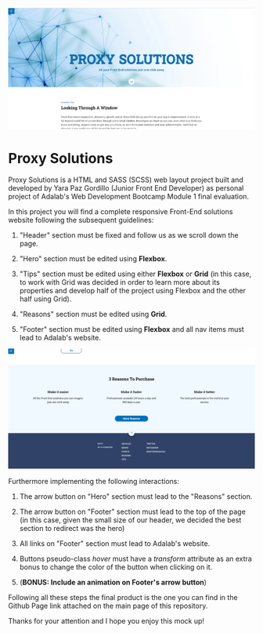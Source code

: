 ![Proxy Solutions](./docs/assets/images/proxy-solutions-1.jpg)

# Proxy Solutions

Proxy Solutions is a HTML and SASS (SCSS) web layout project built and developed by Yara Paz Gordillo (Junior Front End Developer) as personal project of Adalab's Web Development Bootcamp Module 1 final evaluation.

In this project you will find a complete responsive Front-End solutions website following the subsequent guidelines:

1. "Header" section must be fixed and follow us as we scroll down the page.

2. "Hero" section must be edited using **Flexbox**.

3. "Tips" section must be edited using either **Flexbox** or **Grid** (in this case, to work with Grid was decided in order to learn more about its properties and develop half of the project using Flexbox and the other half using Grid).

4. "Reasons" section must be edited using **Grid**.

5. "Footer" section must be edited using **Flexbox** and all nav items must lead to Adalab's website.

![Proxy Solutions 2](./docs/assets/images/proxy-solutions-2.jpg)

Furthermore implementing the following interactions:

1. The arrow button on "Hero" section must lead to the "Reasons" section.

2. The arrow button on "Footer" section must lead to the top of the page (in this case, given the small size of our header, we decided the best section to redirect was the hero)

3. All links on "Footer" section must lead to Adalab's website.

4. Buttons pseudo-class _hover_ must have a _transform_ attribute as an extra bonus to change the color of the button when clicking on it.

5. (**BONUS: Include an animation on Footer's arrow button**)

Following all these steps the final product is the one you can find in the Github Page link attached on the main page of this repository.

Thanks for your attention and I hope you enjoy this mock up!

